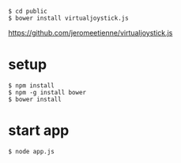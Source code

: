 ```
$ cd public
$ bower install virtualjoystick.js
```
https://github.com/jeromeetienne/virtualjoystick.js

# setup

```
$ npm install
$ npm -g install bower
$ bower install
```

# start app
```
$ node app.js
```